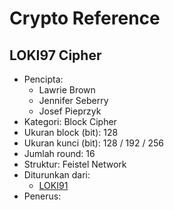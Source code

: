 # Crypto Reference

## LOKI97 Cipher

* Pencipta: 
    - Lawrie Brown
    - Jennifer Seberry
    - Josef Pieprzyk
* Kategori: Block Cipher
* Ukuran block (bit): 128
* Ukuran kunci (bit): 128 / 192 / 256
* Jumlah round: 16
* Struktur: Feistel Network
* Diturunkan dari: 
    - [LOKI91](../LOKI91)
* Penerus: 